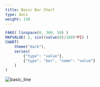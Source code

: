 ```yaml
---
title: Basic Bar Chart
type: docs
weight: 110
---
```


```js
FAKE( linspace(0, 360, 50) )
MAPVALUE( 2, sin((value(0)/180)*PI) )
CHART(
    theme("dark"),
    series(
        {"type": "value"},
        {"type": "bar", "name": "value"}
    )
)
```

![basic_line](../../img/basic_bar.jpg)